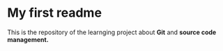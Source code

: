 # My first readme

This is the repository of the learnging project about **Git** and **source code management.**
